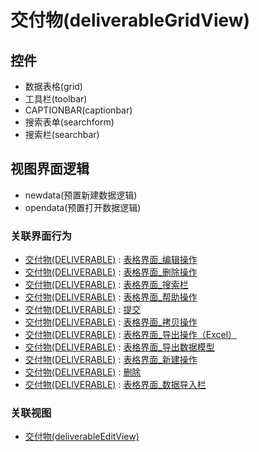 # 交付物(deliverableGridView)  <!-- {docsify-ignore-all} -->




<el-skeleton style="width:60%">
	<template #template>
		<div style="padding-bottom: 5px;">
			<div style="height:40px;display: flex;align-items: center;justify-content: space-between;">
				<el-tooltip content="页面标题">
					<el-skeleton-item variant="text" style="height:40px;"></el-skeleton-item>
				</el-tooltip>
				<el-tooltip content="搜索栏">
				    <el-skeleton-item variant="text" style="margin-left: 10px;height:40px;width:300px;"></el-skeleton-item>
				</el-tooltip>
				<el-skeleton style="width:250px;">
					<template #template>
						<el-tooltip content="工具栏">
							<div style="display: flex;align-items: center;justify-content:end">
								<el-skeleton-item variant="text" style="margin-left: 10px;height:40px;width:80px"></el-skeleton-item>
								<el-skeleton-item variant="text" style="margin-left: 10px;height:40px;width:80px"></el-skeleton-item>
								<el-skeleton-item variant="text" style="margin-left: 10px;height:40px;width:80px"></el-skeleton-item>
							</div>
						</el-tooltip>
					</template>
				</el-skeleton>
			</div>
		</div>
		<el-tooltip content="数据表格">
			<el-skeleton-item variant="p" style="height:300px"></el-skeleton-item>
		</el-tooltip>
	</template>
</el-skeleton>


## 控件
  * 数据表格(grid)
  * 工具栏(toolbar)
  * CAPTIONBAR(captionbar)
  * 搜索表单(searchform)
  * 搜索栏(searchbar)

## 视图界面逻辑
  * newdata(预置新建数据逻辑)
  * opendata(预置打开数据逻辑)


### 关联界面行为
  * [交付物(DELIVERABLE)](module/Base/Deliverable) : [表格界面_编辑操作](module/Base/Deliverable#界面行为)
  * [交付物(DELIVERABLE)](module/Base/Deliverable) : [表格界面_删除操作](module/Base/Deliverable#界面行为)
  * [交付物(DELIVERABLE)](module/Base/Deliverable) : [表格界面_搜索栏](module/Base/Deliverable#界面行为)
  * [交付物(DELIVERABLE)](module/Base/Deliverable) : [表格界面_帮助操作](module/Base/Deliverable#界面行为)
  * [交付物(DELIVERABLE)](module/Base/Deliverable) : [提交](module/Base/Deliverable#界面行为)
  * [交付物(DELIVERABLE)](module/Base/Deliverable) : [表格界面_拷贝操作](module/Base/Deliverable#界面行为)
  * [交付物(DELIVERABLE)](module/Base/Deliverable) : [表格界面_导出操作（Excel）](module/Base/Deliverable#界面行为)
  * [交付物(DELIVERABLE)](module/Base/Deliverable) : [表格界面_导出数据模型](module/Base/Deliverable#界面行为)
  * [交付物(DELIVERABLE)](module/Base/Deliverable) : [表格界面_新建操作](module/Base/Deliverable#界面行为)
  * [交付物(DELIVERABLE)](module/Base/Deliverable) : [删除](module/Base/Deliverable#界面行为)
  * [交付物(DELIVERABLE)](module/Base/Deliverable) : [表格界面_数据导入栏](module/Base/Deliverable#界面行为)

### 关联视图
  * [交付物(deliverableEditView)](app/view/deliverableEditView)

<script>
 const { createApp } = Vue
  createApp({
    data() {
      return {
        message: '!'
      }
    }
  }).use(ElementPlus).mount('#app')
</script>